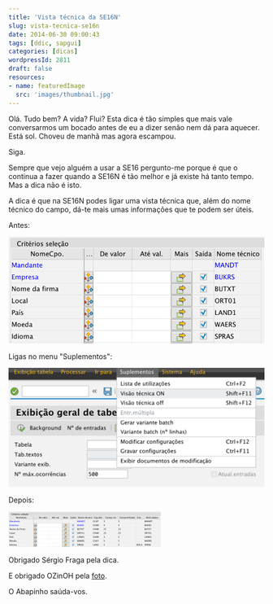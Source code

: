 ```yaml
---
title: 'Vista técnica da SE16N'
slug: vista-tecnica-se16n
date: 2014-06-30 09:00:43
tags: [ddic, sapgui]
categories: [dicas]
wordpressId: 2811
draft: false
resources:
- name: featuredImage
  src: 'images/thumbnail.jpg'
---
```

Olá. Tudo bem? A vida? Flui? Esta dica é tão simples que mais vale conversarmos um bocado antes de eu a dizer senão nem dá para aquecer. Está sol. Choveu de manhã mas agora escampou.

Siga.

Sempre que vejo alguém a usar a SE16 pergunto-me porque é que o continua a fazer quando a SE16N é tão melhor e já existe há tanto tempo. Mas a dica não é isto.

A dica é que na SE16N podes ligar uma vista técnica que, além do nome técnico do campo, dá-te mais umas informações que te podem ser úteis.

Antes:

[![se16n_vista_tecnica_desligada][1]][1]

Ligas no menu "Suplementos":

[![se16n_vista_tecnica][2]][2]

Depois:

[![se16n_vista_tecnica_ligada][3]][4]

Obrigado Sérgio Fraga pela dica.

E obrigado OZinOH pela [foto][5].

O Abapinho saúda-vos.

   [1]: images/se16n_vista_tecnica_desligada.png
   [2]: images/se16n_vista_tecnica.png
   [3]: images/se16n_vista_tecnica_ligada-300x70.png
   [4]: images/se16n_vista_tecnica_ligada.png
   [5]: https://www.flickr.com/photos/75905404@N00/7126146307/in/photostream/
